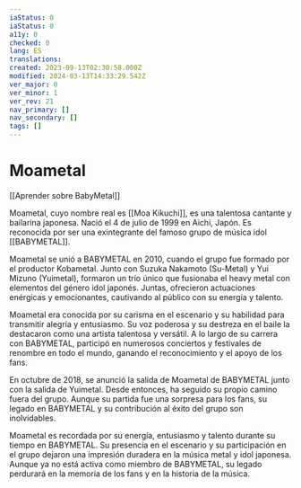 ```yaml
---
iaStatus: 0
iaStatus: 0
a11y: 0
checked: 0
lang: ES
translations: 
created: 2023-09-13T02:30:58.000Z
modified: 2024-03-13T14:33:29.542Z
ver_major: 0
ver_minor: 1
ver_rev: 21
nav_primary: []
nav_secondary: []
tags: []
---
```

# Moametal

[[Aprender sobre BabyMetal]]

Moametal, cuyo nombre real es [[Moa Kikuchi]], es una talentosa cantante y bailarina japonesa. Nació el 4 de julio de 1999 en Aichi, Japón. Es reconocida por ser una exintegrante del famoso grupo de música idol [[BABYMETAL]].

Moametal se unió a BABYMETAL en 2010, cuando el grupo fue formado por el productor Kobametal. Junto con Suzuka Nakamoto (Su-Metal) y Yui Mizuno (Yuimetal), formaron un trío único que fusionaba el heavy metal con elementos del género idol japonés. Juntas, ofrecieron actuaciones enérgicas y emocionantes, cautivando al público con su energía y talento.

Moametal era conocida por su carisma en el escenario y su habilidad para transmitir alegría y entusiasmo. Su voz poderosa y su destreza en el baile la destacaron como una artista talentosa y versátil. A lo largo de su carrera con BABYMETAL, participó en numerosos conciertos y festivales de renombre en todo el mundo, ganando el reconocimiento y el apoyo de los fans.

En octubre de 2018, se anunció la salida de Moametal de BABYMETAL junto con la salida de Yuimetal. Desde entonces, ha seguido su propio camino fuera del grupo. Aunque su partida fue una sorpresa para los fans, su legado en BABYMETAL y su contribución al éxito del grupo son inolvidables.

Moametal es recordada por su energía, entusiasmo y talento durante su tiempo en BABYMETAL. Su presencia en el escenario y su participación en el grupo dejaron una impresión duradera en la música metal y idol japonesa. Aunque ya no está activa como miembro de BABYMETAL, su legado perdurará en la memoria de los fans y en la historia de la música.
